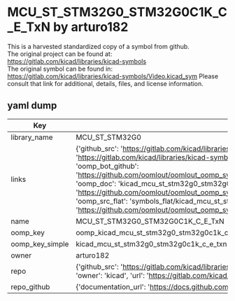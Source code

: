 # MCU_ST_STM32G0_STM32G0C1K_C_E_TxN by arturo182  
This is a harvested standardized copy of a symbol from github.  
The original project can be found at:  
https://gitlab.com/kicad/libraries/kicad-symbols  
The original symbol can be found in:
https://gitlab.com/kicad/libraries/kicad-symbols/Video.kicad_sym
Please consult that link for additional, details, files, and license information.  
## yaml dump  
| Key | Value |  
| --- | --- |  
| library_name | MCU_ST_STM32G0 |  
| links | {'github_src': 'https://gitlab.com/kicad/libraries/kicad-symbols/Video.kicad_sym', 'github_src_repo': 'https://gitlab.com/kicad/libraries/kicad-symbols', 'oomp_bot': 'kicad_mcu_st_stm32g0_stm32g0c1k_c_e_txn/working', 'oomp_bot_github': 'https://github.com/oomlout/oomlout_oomp_symbol_bot/tree/main/kicad_mcu_st_stm32g0_stm32g0c1k_c_e_txn/working', 'oomp_doc': 'kicad_mcu_st_stm32g0_stm32g0c1k_c_e_txn/working', 'oomp_doc_github': 'https://github.com/oomlout/oomlout_oomp_symbol_doc/tree/main/kicad_mcu_st_stm32g0_stm32g0c1k_c_e_txn/working', 'oomp_src_flat': 'symbols_flat/kicad_mcu_st_stm32g0_stm32g0c1k_c_e_txn/working', 'oomp_src_flat_github': 'https://github.com/oomlout/oomlout_oomp_symbol_src/tree/main/kicad_mcu_st_stm32g0_stm32g0c1k_c_e_txn/working'} |  
| name | MCU_ST_STM32G0_STM32G0C1K_C_E_TxN |  
| oomp_key | oomp_kicad_mcu_st_stm32g0_stm32g0c1k_c_e_txn |  
| oomp_key_simple | kicad_mcu_st_stm32g0_stm32g0c1k_c_e_txn |  
| owner | arturo182 |  
| repo | {'github_src': 'https://gitlab.com/kicad/libraries/kicad-symbols/Video.kicad_sym', 'name': 'libraries/kicad-symbols', 'owner': 'kicad', 'url': 'https://gitlab.com/kicad/libraries/kicad-symbols'} |  
| repo_github | {'documentation_url': 'https://docs.github.com/rest/repos/repos#get-a-repository', 'message': 'Not Found'} |  

